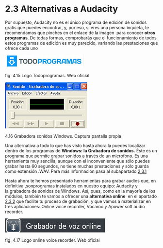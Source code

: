 # 2.3 Alternativas a Audacity

Por supuesto, Audacity no es el único programa de edición de sonidos gratis que puedes encontrar, y, por eso, si eres una persona inquieta, te recomendamos que pinches en el enlace de la imagen  para conocer **otros programas**. De todas formas, comprobarás que el funcionamiento de todos estos programas de edición es muy parecido, variando las prestaciones que ofrece cada uno


[![Logo de todoprogramas de edición de audio](img/todoprogramas.jpg "Logo Todoprogramas")](http://www.todoprogramas.com/audio/editores/ "Web Todoprogramas")


fig. 4.15 Logo Todoprogramas. Web oficial


![Ventana de la grabadora de sonidos de Windows](img/grabadorasonidos.jpg "Grabadora de sonidos de Windows")


4.16 Grabadora sonidos Windows. Captura pantalla propia

Una alternativa a todo lo que has visto hasta ahora la puedes localizar  dentro de los programas de **Windows: la Grabadora de sonidos.** Éste es un programa que permite grabar sonidos a través de un micrófono. Es una herramienta muy sencilla, aunque con el inconveniente que sólo puedes grabar hasta 60 segundos, no tiene muchas prestaciones y sólo guarda como extensión .WAV. Para más información pasa al subapartado [2.3.1](231_grabadora_de_sonidos_de_windows.html)

Hasta ahora te hemos presentado herramientas para grabar audios que, en definitiva ,sonprogramas instalados en nuestro equipo: Audacity y la grabadora de sonidos de Windows. Así, pues, como en la mayoría de los módulos, también te vamos a ofrecer una **alternativa online**  en el apartado [2.3.2](232_grabadoras_de_audio_online.html) que facilite tu proceso de grabación, y que vamos a materializar en tres aplicaciones: Online voice recorder, Vocaroo y Apower soft audio recorder. 


![Logo de online voice recorder](img/grabadordevozonline.jpg "Logo de online voice recorder") 


fig. 4.17 Logo online voice recorder. Web oficial

 

